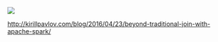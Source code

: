 ![](http://kirillpavlov.com/images/join-types.png)

http://kirillpavlov.com/blog/2016/04/23/beyond-traditional-join-with-apache-spark/